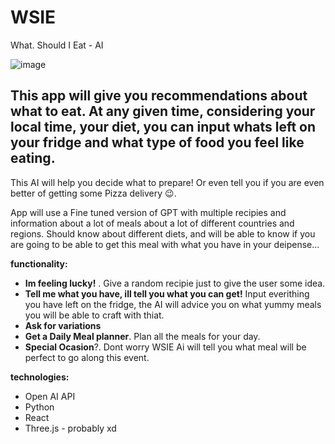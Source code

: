 # WSIE
What. Should I Eat - AI

![image](https://user-images.githubusercontent.com/35942633/225703885-f5f0144d-454a-4ee4-a565-2e03f00ef40b.png)

## This app will give you recommendations about what to eat. At any given time, considering your local time, your diet, you can input whats left on your fridge and what type of food you feel like eating.
This AI will help you decide what to prepare! Or even tell you if you are even better of getting some Pizza delivery 😉.

App will use a Fine tuned version of GPT with multiple recipies and information about a lot of meals about a lot of different countries and regions. Should know about different diets, and will be able to know if you are going to be able to get this meal with what you have in your deipense…

**functionality:** 

- **Im feeling lucky!** . Give a random recipie just to give the user some idea.
- **Tell me what you have, ill tell you what you can get!** Input everithing you have left on the fridge, the AI will advice you on what yummy meals you will be able to craft with thiat.
- **Ask for variations**
- **Get a Daily Meal planner**. Plan all the meals for your day.
- **Special Ocasion**?. Dont worry WSIE Ai will tell you what meal will be perfect to go along this event.

**technologies:**
- Open AI API
- Python
- React
- Three.js - probably xd
